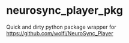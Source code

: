 # neurosync_player_pkg

Quick and dirty python package wrapper for https://github.com/wolfi/NeuroSync_Player
